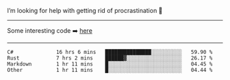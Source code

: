I’m looking for help with getting rid of procrastination 🤔

-----

Some interesting code :arrow_right: [here](https://github.com/zhen8838/playground)

-----

<!--START_SECTION:waka-->

```text
C#              16 hrs 6 mins   ███████████████░░░░░░░░░░   59.90 %
Rust            7 hrs 2 mins    ██████▓░░░░░░░░░░░░░░░░░░   26.17 %
Markdown        1 hr 11 mins    █░░░░░░░░░░░░░░░░░░░░░░░░   04.45 %
Other           1 hr 11 mins    █░░░░░░░░░░░░░░░░░░░░░░░░   04.44 %
```

<!--END_SECTION:waka-->

<!--
**zhen8838/zhen8838** is a ✨ _special_ ✨ repository because its `README.md` (this file) appears on your GitHub profile.

Here are some ideas to get you started:

- 🔭 I’m currently working on ...
- 🌱 I’m currently learning ...
- 👯 I’m looking to collaborate on ...
 ...
- 💬 Ask me about ...
- 📫 How to reach me: ...
- 😄 Pronouns: ...
- ⚡ Fun fact: ...
-->
